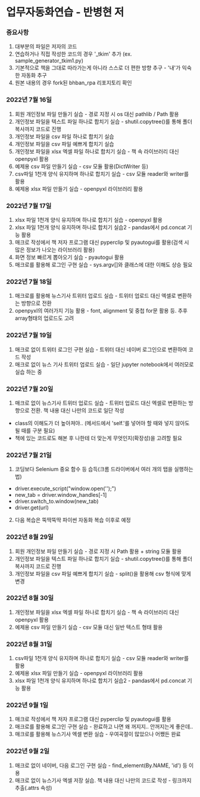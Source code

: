 # 업무자동화연습 - 반병현 저
### 중요사항
1. 대부분의 파일은 저자의 코드
2. 연습하거나 직접 작성한 코드의 경우 '_tkim' 추가 (ex. sample_generator_tkim1.py)
3. 기본적으로 책을 그대로 따라가는게 아니라 스스로 더 편한 방향 추구 - '내'가 익숙한 자동화 추구
4. 원본 내용의 경우 fork된 bhban_rpa 리포지토리 확인

### 2022년 7월 16일
1. 회원 개인정보 파일 만들기 실습 - 경로 지정 시 os 대신 pathlib / Path 활용
2. 개인정보 파일을 텍스트 파일 하나로 합치기 실습 - shutil.copytree()를 통해 폴더 복사까지 코드로 진행
3. 개인정보 파일을 csv 파일 하나로 합치기 실습
4. 개인정보 파일을 csv 파일 예쁘게 합치기 실습
5. 개인정보 파일을 xlsx 엑셀 파일 하나로 합치기 실습 - 책 속 라이브러리 대신 openpyxl 활용
6. 예제용 csv 파일 만들기 실습 - csv 모듈 활용(DictWriter 등)
7. csv파일 1천개 양식 유지하며 하나로 합치기 실습 - csv 모듈 reader와 writer를 활용
8. 예제용 xlsx 파일 만들기 실습 - openpyxl 라이브러리 활용

### 2022년 7월 17일
1. xlsx 파일 1천개 양식 유지하며 하나로 합치기 실습 - openpyxl 활용
2. xlsx 파일 1천개 양식 유지하며 하나로 합치기 실습2 - pandas에서 pd.concat 기능 활용
3. 매크로 작성에서 책 저자 프로그램 대신 pyperclip 및 pyautogui를 활용(검색 시 많은 정보가 나오는 라이브러리 활용)
4. 화면 정보 빠르게 뽑아오기 실습 - pyautogui 활용
5. 매크로를 활용해 로그인 구현 실습 - sys.argv[]와 클래스에 대한 이해도 상승 필요

### 2022년 7월 18일
1. 매크로를 활용해 뉴스기사 트위터 업로드 실습 - 트위터 업로드 대신 엑셀로 변환하는 방향으로 전환
2. openpyxl의 여러가지 기능 활용 - font, alignment 및 중첩 for문 활용 등. 추후 array형태의 업로드도 고려

### 2022년 7월 19일
1. 매크로 없이 트위터 로그인 구현 실습 - 트위터 대신 네이버 로그인으로 변환하여 코드 작성
2. 매크로 없이 뉴스 기사 트위터 업로드 실습 - 일단 jupyter notebook에서 여러모로 실습 하는 중

### 2022년 7월 20일
1. 매크로 없이 뉴스기사 트위터 업로드 실습 - 트위터 업로드 대신 엑셀로 변환하는 방향으로 전환. 책 내용 대신 나만의 코드로 일단 작성
  - class의 이해도가 더 높아져야.. (메서드에서 'self.'를 넣어야 할 때와 넣지 않아도 될 때를 구분 필요)
  - 책에 있는 코드로도 해본 후 나한테 더 맞는게 무엇인지(확장성)을 고려할 필요

### 2022년 7월 21일
1. 코딩보다 Selenium 중요 함수 등 습득(크롬 드라이버에서 여러 개의 탭을 실행하는 법)
  - driver.execute_script("window.open('');")
  - new_tab = driver.window_handles[-1]
  - driver.switch_to.window(new_tab)
  - driver.get(url)
2. 다음 복습은 뚝딱뚝딱 파이썬 자동화 복습 이후로 예정

### 2022년 8월 29일
1. 회원 개인정보 파일 만들기 실습 - 경로 지정 시 Path 활용 + string 모듈 활용
2. 개인정보 파일을 텍스트 파일 하나로 합치기 실습 - shutil.copytree()를 통해 폴더 복사까지 코드로 진행
3. 개인정보 파일을 csv 파일 예쁘게 합치기 실습 - split()을 활용해 csv 형식에 맞게 변경

### 2022년 8월 30일
1. 개인정보 파일을 xlsx 엑셀 파일 하나로 합치기 실습 - 책 속 라이브러리 대신 openpyxl 활용
2. 예제용 csv 파일 만들기 실습 - csv 모듈 대신 일반 텍스트 형태 활용

### 2022년 8월 31일
1. csv파일 1천개 양식 유지하며 하나로 합치기 실습 - csv 모듈 reader와 writer를 활용
2. 예제용 xlsx 파일 만들기 실습 - openpyxl 라이브러리 활용
3. xlsx 파일 1천개 양식 유지하며 하나로 합치기 실습2 - pandas에서 pd.concat 기능 활용

### 2022년 9월 1일
1. 매크로 작성에서 책 저자 프로그램 대신 pyperclip 및 pyautogui를 활용
2. 매크로를 활용해 로그인 구현 실습 - 완료하고 나면 왜 꺼지지.. 안꺼지는게 좋은데..
3. 매크로를 활용해 뉴스기사 엑셀 변환 실습 - 우여곡절이 많았으나 어쨌든 완료

### 2022년 9월 2일
1. 매크로 없이 네이버, 다음 로그인 구현 실습 - find_element(By.NAME, 'id') 등 이용
2. 매크로 없이 뉴스기사 엑셀 저장 실습. 책 내용 대신 나만의 코드로 작성 - 링크까지 추출(.attrs 속성)
